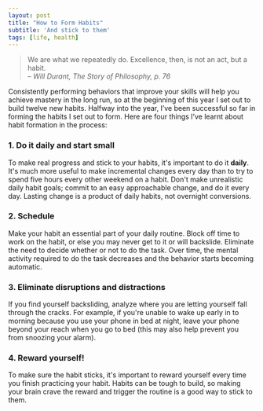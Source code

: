 ```yaml
---
layout: post
title: "How to Form Habits"
subtitle: 'And stick to them'
tags: [life, health]
---
```


> We are what we repeatedly do. Excellence, then, is not an act, but a habit.
  <br/>– <cite>Will Durant, The Story of Philosophy, p. 76</cite>

Consistently performing behaviors that improve your skills will help you achieve mastery in the long run, so at the beginning of this year I set out to build twelve new habits. Halfway into the year, I’ve been successful so far in forming the habits I set out to form. Here are four things I’ve learnt about habit formation in the process:

### 1. Do it daily and start small
  To make real progress and stick to your habits, it's important to do it **daily**. It's much more useful to make incremental changes every day than to try to spend five hours every other weekend on a habit. Don't make unrealistic daily habit goals; commit to an easy approachable change, and do it every day. Lasting change is a product of daily habits, not overnight conversions.

### 2. Schedule
  Make your habit an essential part of your daily routine. Block off time to work on the habit, or else you may never get to it or will backslide. Eliminate the need to decide whether or not to do the task. Over time, the mental activity required to do the task decreases and the behavior starts becoming automatic.

### 3. Eliminate disruptions and distractions
  If you find yourself backsliding, analyze where you are letting yourself fall through the cracks. For example, if you're unable to wake up early in to morning because you use your phone in bed at night, leave your phone beyond your reach when you go to bed (this may also help prevent you from snoozing your alarm).
  
### 4. Reward yourself!
  To make sure the habit sticks, it's important to reward yourself every time you finish practicing your habit. Habits can be tough to build, so making your brain crave the reward and trigger the routine is a good way to stick to them.
